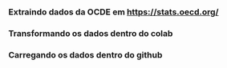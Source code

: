 ### Extraindo dados da OCDE em https://stats.oecd.org/
### Transformando os dados dentro do colab
### Carregando os dados dentro do github
